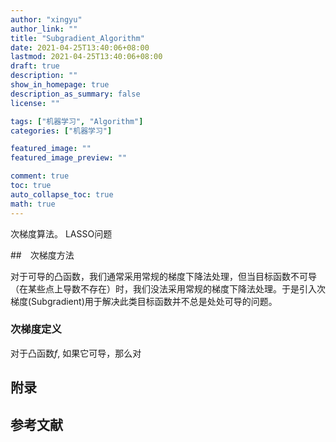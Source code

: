 ```yaml
---
author: "xingyu"
author_link: ""
title: "Subgradient_Algorithm"
date: 2021-04-25T13:40:06+08:00
lastmod: 2021-04-25T13:40:06+08:00
draft: true
description: ""
show_in_homepage: true
description_as_summary: false
license: ""

tags: ["机器学习", "Algorithm"]
categories: ["机器学习"]

featured_image: ""
featured_image_preview: ""

comment: true
toc: true
auto_collapse_toc: true
math: true
---
```


次梯度算法。 LASSO问题

<!--more-->

##　次梯度方法

对于可导的凸函数，我们通常采用常规的梯度下降法处理，但当目标函数不可导（在某些点上导数不存在）时，我们没法采用常规的梯度下降法处理。于是引入次梯度(Subgradient)用于解决此类目标函数并不总是处处可导的问题。

### 次梯度定义

对于凸函数$f$, 如果它可导，那么对











## 附录



## 参考文献

